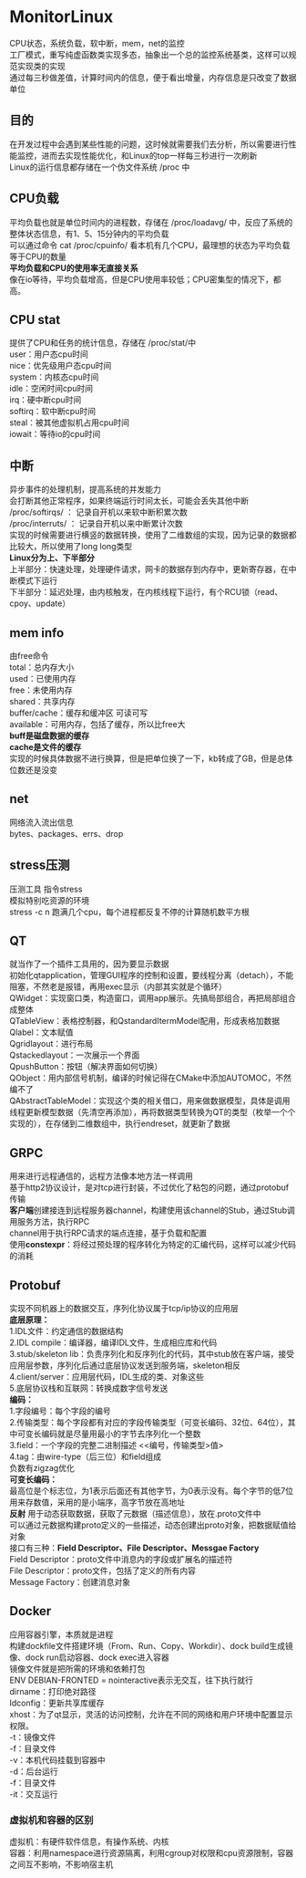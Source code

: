 # MonitorLinux
CPU状态，系统负载，软中断，mem，net的监控  
工厂模式，重写纯虚函数类实现多态，抽象出一个总的监控系统基类，这样可以规范实现类的实现  
通过每三秒做差值，计算时间内的信息，便于看出增量，内存信息是只改变了数据单位

## 目的
在开发过程中会遇到某些性能的问题，这时候就需要我们去分析，所以需要进行性能监控，进而去实现性能优化，和Linux的top一样每三秒进行一次刷新  
Linux的运行信息都存储在一个伪文件系统  /proc 中  

## CPU负载
平均负载也就是单位时间内的进程数，存储在 /proc/loadavg/ 中，反应了系统的整体状态信息，有1、5、15分钟内的平均负载  
可以通过命令 cat /proc/cpuinfo/ 看本机有几个CPU，最理想的状态为平均负载等于CPU的数量  
**平均负载和CPU的使用率无直接关系**  
像在io等待，平均负载增高，但是CPU使用率较低；CPU密集型的情况下，都高。  

## CPU stat
提供了CPU和任务的统计信息，存储在 /proc/stat/中  
user：用户态cpu时间  
nice：优先级用户态cpu时间  
system：内核态cpu时间  
idle：空闲时间cpu时间  
irq：硬中断cpu时间  
softirq：软中断cpu时间  
steal：被其他虚拟机占用cpu时间  
iowait：等待io的cpu时间  

## 中断
异步事件的处理机制，提高系统的并发能力  
会打断其他正常程序，如果终端运行时间太长，可能会丢失其他中断
/proc/softirqs/ ： 记录自开机以来软中断积累次数  
/proc/interruts/ ： 记录自开机以来中断累计次数  
实现的时候需要进行横竖的数据转换，使用了二维数组的实现，因为记录的数据都比较大，所以使用了long long类型  
**Linux分为上、下半部分**  
上半部分：快速处理，处理硬件请求，网卡的数据存到内存中，更新寄存器，在中断模式下运行  
下半部分：延迟处理，由内核触发，在内核线程下运行，有个RCU锁（read、cpoy、update）  


## mem info
由free命令  
total：总内存大小  
used：已使用内存  
free：未使用内存  
shared：共享内存  
buffer/cache：缓存和缓冲区  可读可写  
available：可用内存，包括了缓存，所以比free大  
**buff是磁盘数据的缓存**  
**cache是文件的缓存**  
实现的时候具体数据不进行换算，但是把单位换了一下，kb转成了GB，但是总体位数还是没变

## net
网络流入流出信息  
bytes、packages、errs、drop  

## stress压测
压测工具   指令stress <options>  
模拟特别吃资源的环境  
stress -c n   跑满几个cpu，每个进程都反复不停的计算随机数平方根  

## QT
就当作了一个插件工具用的，因为要显示数据    
初始化qtapplication，管理GUI程序的控制和设置，要线程分离（detach），不能阻塞，不然老是报错，再用exec显示（内部其实就是个循环）  
QWidget：实现窗口类，构造窗口，调用app展示。先搞局部组合，再把局部组合成整体  
QTableView：表格控制器，和QstandardItermModel配用，形成表格加数据  
Qlabel：文本赋值  
Qgridlayout：进行布局  
Qstackedlayout：一次展示一个界面  
QpushButton：按钮（解决界面如何切换）  
QObject：用内部信号机制，编译的时候记得在CMake中添加AUTOMOC，不然编不了  
QAbstractTableModel：实现这个类的相关借口，用来做数据模型，具体是调用线程更新模型数据（先清空再添加），再将数据类型转换为QT的类型（枚举一个个实现的），在存储到二维数组中，执行endreset，就更新了数据  

## GRPC
用来进行远程通信的，远程方法像本地方法一样调用  
基于http2协议设计，是对tcp进行封装，不过优化了粘包的问题，通过protobuf传输  
**客户端**创建接连到远程服务器channel，构建使用该channel的Stub，通过Stub调用服务方法，执行RPC  
channel用于执行RPC请求的端点连接，基于负载和配置  
使用**constexpr**：将经过预处理的程序转化为特定的汇编代码，这样可以减少代码的消耗  

## Protobuf  
实现不同机器上的数据交互，序列化协议属于tcp/ip协议的应用层  
**底层原理：**  
1.IDL文件：约定通信的数据结构  
2.IDL compile：编译器，编译IDL文件，生成相应库和代码  
3.stub/skeleton lib：负责序列化和反序列化的代码，其中stub放在客户端，接受应用层参数，序列化后通过底层协议发送到服务端，skeleton相反  
4.client/server：应用层代码，IDL生成的类、对象这些  
5.底层协议栈和互联网：转换成数字信号发送  
**编码：**  
1.字段编号：每个字段的编号  
2.传输类型：每个字段都有对应的字段传输类型（可变长编码、32位、64位），其中可变长编码就是尽量用最小的字节去序列化一个整数  
3.field：一个字段的完整二进制描述 <<编号，传输类型>值>  
4.tag：由wire-type（后三位）和field组成  
负数有zigzag优化  
**可变长编码：**  
最高位是个标志位，为1表示后面还有其他字节，为0表示没有。每个字节的低7位用来存数值，采用的是小端序，高字节放在高地址  
**反射**
用于动态获取数据，获取了元数据（描述信息），放在.proto文件中  
可以通过元数据构建proto定义的一些描述，动态创建出proto对象，把数据赋值给对象  
接口有三种：**Field Descriptor、File Descriptor、Messgae Factory**  
Field Descriptor：proto文件中消息内的字段或扩展名的描述符  
File Descriptor：proto文件，包括了定义的所有内容  
Message Factory：创建消息对象  

## Docker
应用容器引擎，本质就是进程  
构建dockfile文件搭建环境（From、Run、Copy、Workdir）、dock build生成镜像、dock run启动容器、dock exec进入容器  
镜像文件就是把所需的环境和依赖打包  
ENV DEBIAN-FRONTED = nointeractive表示无交互，往下执行就行  
dirname：打印绝对路径  
Idconfig：更新共享库缓存  
xhost：为了qt显示，灵活的访问控制，允许在不同的网络和用户环境中配置显示权限。  
-t：镜像文件  
-f：目录文件  
-v：本机代码挂载到容器中  
-d：后台运行  
-f：目录文件  
-it：交互运行  

### 虚拟机和容器的区别
虚拟机：有硬件软件信息，有操作系统、内核  
容器：利用namespace进行资源隔离，利用cgroup对权限和cpu资源限制，容器之间互不影响，不影响宿主机  
